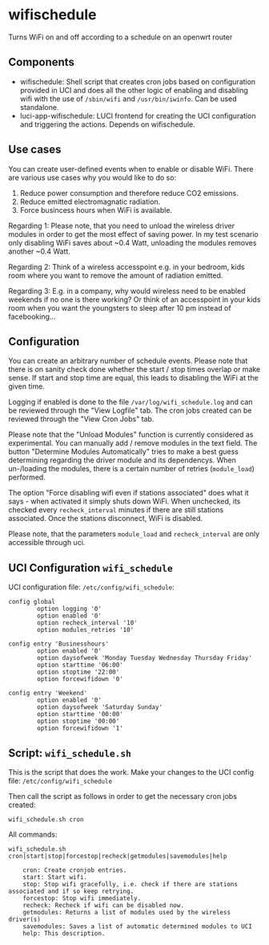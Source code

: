 # wifischedule
Turns WiFi on and off according to a schedule on an openwrt router

## Components
* wifischedule: Shell script that creates cron jobs based on configuration provided in UCI and does all the other logic of enabling and disabling wifi with the use of `/sbin/wifi` and `/usr/bin/iwinfo`. Can be used standalone.
* luci-app-wifischedule: LUCI frontend for creating the UCI configuration and triggering the actions. Depends on wifischedule.


## Use cases
You can create user-defined events when to enable or disable WiFi.
There are various use cases why you would like to do so:

1. Reduce power consumption and therefore reduce CO2 emissions.
2. Reduce emitted electromagnatic radiation.
3. Force busincess hours when WiFi is available.

Regarding 1: Please note, that you need to unload the wireless driver modules in order to get the most effect of saving power.
In my test scenario only disabling WiFi saves about ~0.4 Watt, unloading the modules removes another ~0.4 Watt.

Regarding 2: Think of a wireless accesspoint e.g. in your bedroom, kids room where you want to remove the amount of radiation emitted.

Regarding 3: E.g. in a company, why would wireless need to be enabled weekends if no one is there working?
Or think of an accesspoint in your kids room when you want the youngsters to sleep after 10 pm instead of facebooking...

## Configuration
You can create an arbitrary number of schedule events. Please note that there is on sanity check done whether the start / stop times overlap or make sense.
If start and stop time are equal, this leads to disabling the WiFi at the given time.

Logging if enabled is done to the file `/var/log/wifi_schedule.log` and can be reviewed through the "View Logfile" tab.
The cron jobs created can be reviewed through the "View Cron Jobs" tab.

Please note that the "Unload Modules" function is currently considered as experimental. You can manually add / remove modules in the text field.
The button "Determine Modules Automatically" tries to make a best guess determining regarding the driver module and its dependencys.
When un-/loading the modules, there is a certain number of retries (`module_load`) performed.

The option "Force disabling wifi even if stations associated" does what it says - when activated it simply shuts down WiFi.
When unchecked, its checked every `recheck_interval` minutes if there are still stations associated. Once the stations disconnect, WiFi is disabled.

Please note, that the parameters `module_load` and `recheck_interval` are only accessible through uci.

## UCI Configuration `wifi_schedule`
UCI configuration file: `/etc/config/wifi_schedule`:

```
config global
        option logging '0'
        option enabled '0'
        option recheck_interval '10'
        option modules_retries '10'

config entry 'Businesshours'
        option enabled '0'
        option daysofweek 'Monday Tuesday Wednesday Thursday Friday'
        option starttime '06:00'
        option stoptime '22:00'
        option forcewifidown '0'

config entry 'Weekend'
        option enabled '0'
        option daysofweek 'Saturday Sunday'
        option starttime '00:00'
        option stoptime '00:00'
        option forcewifidown '1'
```

## Script: `wifi_schedule.sh`
This is the script that does the work. Make your changes to the UCI config file: `/etc/config/wifi_schedule`

Then call the script as follows in order to get the necessary cron jobs created:

`wifi_schedule.sh cron`

All commands:

```
wifi_schedule.sh cron|start|stop|forcestop|recheck|getmodules|savemodules|help

    cron: Create cronjob entries.
    start: Start wifi.
    stop: Stop wifi gracefully, i.e. check if there are stations associated and if so keep retrying.
    forcestop: Stop wifi immediately.
    recheck: Recheck if wifi can be disabled now.
    getmodules: Returns a list of modules used by the wireless driver(s)
    savemodules: Saves a list of automatic determined modules to UCI
    help: This description.
```
